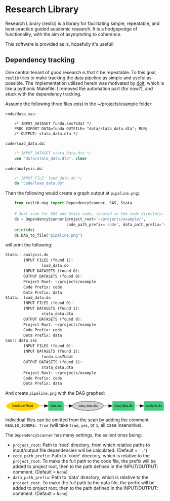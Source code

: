 # Research Library

Research Library (reslib) is a library for facilitating simple, repeatable, and best-practice guided academic research.
It is a hodgepodge of functionality, with the aim of asymptoting to coherence.

This software is provided as is, hopefully it's useful!


## Dependency tracking
One central tenant of good research is that it be repeatable.
To this goal, `reslib` tries to make tracking the data pipeline as simple and useful as possible.
The implementation utilized herein was motivated by [doit](https://pydoit.org/usecases.html), which is like a pythonic Makefile.
I removed the automation part (for now?), and stuck with the dependency tracking.


Assume the following three files exist in the ~/projects/example folder:

``code/data.sas``:

```sas
    /* INPUT_DATASET funda.sas7bdat */
    PROC EXPORT DATA=funda OUTFILE= "data/stata_data.dta"; RUN;
    /* OUTPUT: stata_data.dta */
```

``code/load_data.do``:

```stata
    /* INPUT_DATASET stata_data.dta */
    use "data/stata_data.dta", clear
```

``code/analysis.do``:

```stata
    /* INPUT_FILE: load_data.do */
    do "code/load_data.do"
```

Then the following would create a graph output at ``pipeline.png``::

```python
    from reslib.dag import DependencyScanner, SAS, Stata

    # Just scan for SAS and Stata code, located in the code directory.
    ds = DependencyScanner(project_root='~/projects/example/',
                           code_path_prefix='code', data_path_prefix='data')
    print(ds)
    ds.DAG_to_file("pipeline.png")
```

will print the following:

```txt
Stata:: analysis.do
        INPUT FILES (found 1):
                load_data.do
        INPUT DATASETS (found 0):
        OUTPUT DATASETS (found 0):
        Project Root: ~/projects/example
        Code Prefix: code
        Data Prefix: data
Stata:: load_data.do
        INPUT FILES (found 0):
        INPUT DATASETS (found 1):
                stata_data.dta
        OUTPUT DATASETS (found 0):
        Project Root: ~/projects/example
        Code Prefix: code
        Data Prefix: data
Sas:: data.sas
        INPUT FILES (found 0):
        INPUT DATASETS (found 1):
                funda.sas7bdat
        OUTPUT DATASETS (found 1):
                stata_data.dta
        Project Root: ~/projects/example
        Code Prefix: code
        Data Prefix: data
```

And create ``pipeline.png`` with the DAG graphed:

![pipeline.png](docs/_static/pipeline.png)


Individual files can be omitted from the scan by adding the comment
``RESLIB_IGNORE: True`` (will take ``true``, ``yes``, or ``1``, all case insensitive).


The ``DependencyScanner`` has many settings, the salient ones being:

  - `project_root`: Path to 'root' directory, from which relative paths to input/output file dependencies will be calculated. (Default = ``'.'``)
  - `code_path_prefix`: Path to 'code' directory, which is relative to the `project_root`. To make the full path to the code file, the prefix will be added to project root, then to the path defined in the INPUT/OUTPUT: comment. (Default = ``None``)
  - `data_path_prefix`: Path to 'data' directory, which is relative to the `project_root`. To make the full path to the data file, the prefix will be added to project root, then to the path defined in the INPUT/OUTPUT: comment. (Default = ``None``)
